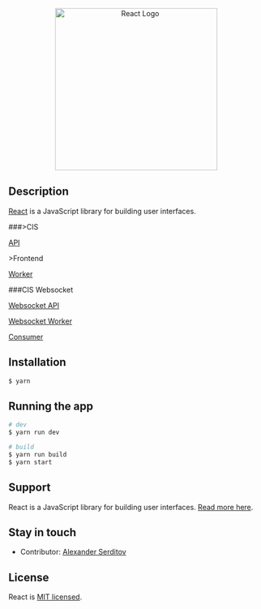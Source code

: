 <p align="center">
  <a href="http://nestjs.com/" target="blank"><img src="https://upload.wikimedia.org/wikipedia/commons/thumb/a/a7/React-icon.svg/512px-React-icon.svg.png" width="320" alt="React Logo" /></a>
</p>


## Description
[React](https://reactjs.org/) is a JavaScript library for building user interfaces.

###\>CIS

[API](https://github.com/dguard/cis-api)

\>Frontend

[Worker](https://github.com/dguard/cis-worker)

###CIS Websocket

[Websocket API](https://github.com/dguard/cis-websocket-api)

[Websocket Worker](https://github.com/dguard/cis-websocket-worker)

[Consumer](https://github.com/dguard/cis-consumer-websocket)


## Installation

```bash
$ yarn
```

## Running the app

```bash
# dev
$ yarn run dev

# build
$ yarn run build
$ yarn start
```

## Support

React is a JavaScript library for building user interfaces. [Read more here](https://reactjs.org/community/support.html).

## Stay in touch

- Contributor: [Alexander Serditov](https://cv.digitallyconstructed.ru/)

## License

  React is [MIT licensed](LICENSE).
